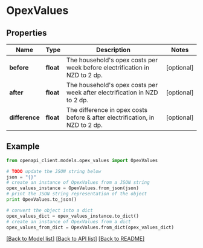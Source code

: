 # OpexValues


## Properties
Name | Type | Description | Notes
------------ | ------------- | ------------- | -------------
**before** | **float** | The household&#39;s opex costs per week before electrification in NZD to 2 dp. | [optional] 
**after** | **float** | The household&#39;s opex costs per week after electrification in NZD to 2 dp. | [optional] 
**difference** | **float** | The difference in opex costs before &amp; after electrification, in NZD to 2 dp. | [optional] 

## Example

```python
from openapi_client.models.opex_values import OpexValues

# TODO update the JSON string below
json = "{}"
# create an instance of OpexValues from a JSON string
opex_values_instance = OpexValues.from_json(json)
# print the JSON string representation of the object
print OpexValues.to_json()

# convert the object into a dict
opex_values_dict = opex_values_instance.to_dict()
# create an instance of OpexValues from a dict
opex_values_from_dict = OpexValues.from_dict(opex_values_dict)
```
[[Back to Model list]](../README.md#documentation-for-models) [[Back to API list]](../README.md#documentation-for-api-endpoints) [[Back to README]](../README.md)


